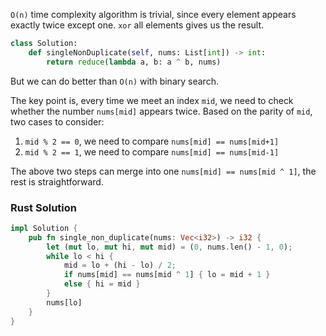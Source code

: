 `O(n)` time complexity algorithm is trivial, since every element appears exactly twice except one. `xor` all elements gives us the result.

```python
class Solution:
    def singleNonDuplicate(self, nums: List[int]) -> int:
        return reduce(lambda a, b: a ^ b, nums)
```

But we can do better than `O(n)` with binary search.

The key point is, every time we meet an index `mid`, we need to check whether the number `nums[mid]` appears twice. Based on the parity of `mid`, two cases to consider: 

1. `mid % 2 == 0`, we need to compare `nums[mid] == nums[mid+1]`
2. `mid % 2 == 1`, we need to compare `nums[mid] == nums[mid-1]`

The above two steps can merge into one `nums[mid] == nums[mid ^ 1]`, the rest is straightforward. 


### Rust Solution 
```rust
impl Solution {
    pub fn single_non_duplicate(nums: Vec<i32>) -> i32 {
        let (mut lo, mut hi, mut mid) = (0, nums.len() - 1, 0);
        while lo < hi {
            mid = lo + (hi - lo) / 2; 
            if nums[mid] == nums[mid ^ 1] { lo = mid + 1 }
            else { hi = mid }
        }
        nums[lo]
    }
}
```